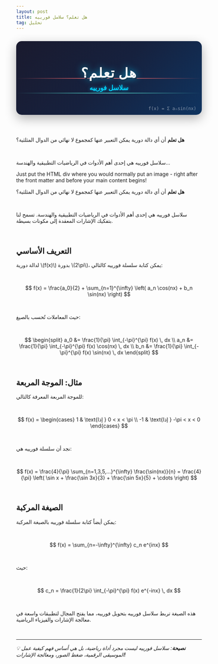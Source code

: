 ```yaml
---
layout: post
title: هل تعلم؟ سلاسل فورييه
tag: تحليل
---
```


<div style="width: 100%; height: 200px; background: linear-gradient(135deg, #1a1a2e 0%, #16213e 50%, #0f3460 100%); border-radius: 15px; display: flex; align-items: center; justify-content: center; position: relative; overflow: hidden; margin: 2em auto; box-shadow: 0 10px 30px rgba(0,0,0,0.3);">
  <div style="position: absolute; width: 100%; height: 2px; background: linear-gradient(90deg, transparent, #00d4ff, transparent); top: 30%; animation: wave 3s ease-in-out infinite;"></div>
  <div style="position: absolute; width: 100%; height: 2px; background: linear-gradient(90deg, transparent, #ff6b6b, transparent); top: 50%; animation: wave 3s ease-in-out infinite 0.5s;"></div>
  <div style="position: absolute; width: 100%; height: 2px; background: linear-gradient(90deg, transparent, #4ecdc4, transparent); top: 70%; animation: wave 3s ease-in-out infinite 1s;"></div>
  <div style="text-align: center; z-index: 10;">
    <div style="font-size: 36px; font-weight: 900; color: #ffffff; text-shadow: 0 0 20px rgba(0, 212, 255, 0.8), 3px 3px 0px #1a1a2e; margin-bottom: 8px; letter-spacing: 2px;">هل تعلم؟</div>
    <div style="font-size: 18px; font-weight: 600; color: #00d4ff; text-shadow: 0 0 10px rgba(0, 212, 255, 0.6);">سلاسل فورييه</div>
  </div>
  <div style="position: absolute; bottom: 10px; right: 15px; font-size: 12px; color: rgba(255, 255, 255, 0.5); font-family: monospace;">f(x) = Σ aₙsin(nx)</div>
</div>

<style>
@keyframes wave {
  0%, 100% { transform: translateX(-100%); }
  50% { transform: translateX(100%); }
}
</style>

<br>

**هل تعلم** أن أي دالة دورية يمكن التعبير عنها كمجموع لا نهائي من الدوال المثلثية؟

<br>

سلاسل فورييه هي إحدى أهم الأدوات في الرياضيات التطبيقية والهندسة...

Just put the HTML div where you would normally put an image - right after the front matter and before your main content begins!




**هل تعلم** أن أي دالة دورية يمكن التعبير عنها كمجموع لا نهائي من الدوال المثلثية؟

<br>

سلاسل فورييه هي إحدى أهم الأدوات في الرياضيات التطبيقية والهندسة. تسمح لنا بتفكيك الإشارات المعقدة إلى مكونات بسيطة.

<br>

## التعريف الأساسي

لدالة دورية \\(f(x)\\) بدورة \\(2\pi\\)، يمكن كتابة سلسلة فورييه كالتالي:

<br>

$$
f(x) = \frac{a_0}{2} + \sum_{n=1}^{\infty} \left( a_n \cos(nx) + b_n \sin(nx) \right)
$$

<br>

حيث المعاملات تُحسب بالصيغ:

<br>

$$
\begin{split}
a_0 &= \frac{1}{\pi} \int_{-\pi}^{\pi} f(x) \, dx \\
a_n &= \frac{1}{\pi} \int_{-\pi}^{\pi} f(x) \cos(nx) \, dx \\
b_n &= \frac{1}{\pi} \int_{-\pi}^{\pi} f(x) \sin(nx) \, dx
\end{split}
$$

<br>

## مثال: الموجة المربعة

للموجة المربعة المعرفة كالتالي:

<br>

$$
f(x) = \begin{cases}
1 & \text{إذا } 0 < x < \pi \\
-1 & \text{إذا } -\pi < x < 0
\end{cases}
$$

<br>

نجد أن سلسلة فورييه هي:

<br>

$$
f(x) = \frac{4}{\pi} \sum_{n=1,3,5,...}^{\infty} \frac{\sin(nx)}{n} = \frac{4}{\pi} \left( \sin x + \frac{\sin 3x}{3} + \frac{\sin 5x}{5} + \cdots \right)
$$

<br>

## الصيغة المركبة

يمكن أيضاً كتابة سلسلة فورييه بالصيغة المركبة:

<br>

$$
f(x) = \sum_{n=-\infty}^{\infty} c_n e^{inx}
$$

<br>

حيث:

<br>

$$
c_n = \frac{1}{2\pi} \int_{-\pi}^{\pi} f(x) e^{-inx} \, dx
$$

<br>

هذه الصيغة تربط سلاسل فورييه بتحويل فورييه، مما يفتح المجال لتطبيقات واسعة في معالجة الإشارات والفيزياء الرياضية.

<br>

---

*💡 **نصيحة**: سلاسل فورييه ليست مجرد أداة رياضية، بل هي أساس فهم كيفية عمل الموسيقى الرقمية، ضغط الصور، ومعالجة الإشارات!*
